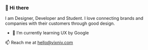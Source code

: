 ### 👋 Hi there

I am Designer, Developer and Student. I love connecting brands and companies with their customers through good design.

- 🌱 I’m currently learning UX by Google

📫 Reach me at hello@vixniv.com

<!--
**vixniv/vixniv** is a ✨ _special_ ✨ repository because its `README.md` (this file) appears on your GitHub profile.

Here are some ideas to get you started:

- 🔭 I’m currently working on ...
- 🌱 I’m currently learning ...
- 👯 I’m looking to collaborate on ...
- 🤔 I’m looking for help with ...
- 💬 Ask me about ...
- 📫 How to reach me: ...
- 😄 Pronouns: ...
- ⚡ Fun fact: ...
-->
